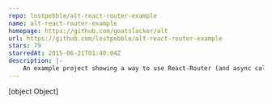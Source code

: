 ```yaml
---
repo: lostpebble/alt-react-router-example
name: alt-react-router-example
homepage: https://github.com/goatslacker/alt
url: https://github.com/lostpebble/alt-react-router-example
stars: 79
starredAt: 2015-06-21T01:40:04Z
description: |-
    An example project showing a way to use React-Router (and async calls) with the Flux implementation, Alt.
---
```


[object Object]
